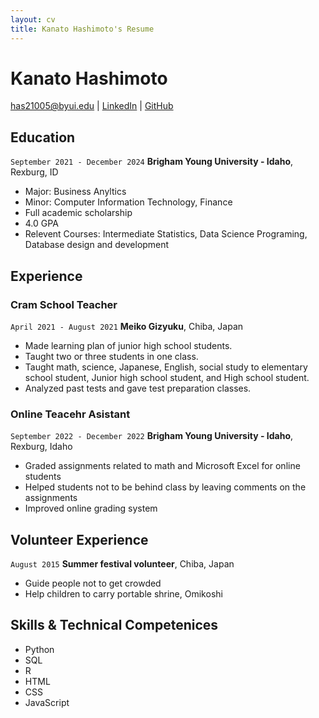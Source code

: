 ```yaml
---
layout: cv
title: Kanato Hashimoto's Resume
---
```

# Kanato Hashimoto

<div id="webaddress">
<a href="has21005@byui.edu">has21005@byui.edu</a>
| <a href="https://www.linkedin.com/in/kanatohashimoto/">LinkedIn</a>
| <a href="https://github.com/has21005/Hashimoto_resume/tree/master">GitHub</a>
</div>

<!-- https://www.monique.tech/the-art-of-markdown -->

## Education

`September 2021 - December 2024`
__Brigham Young University - Idaho__, Rexburg, ID

- Major: Business Anyltics
- Minor: Computer Information Technology, Finance
- Full academic scholarship 
- 4.0 GPA
- Relevent Courses: Intermediate Statistics, Data Science Programing, Database design and development


## Experience

### Cram School Teacher

`April 2021 - August 2021`
__Meiko Gizyuku__, Chiba, Japan

- Made learning plan of junior high school students.
- Taught two or three students in one class.
- Taught math, science, Japanese, English, social study to elementary school student, Junior high school student, and High school student.
- Analyzed past tests and gave test preparation classes.

### Online Teacehr Asistant

`September 2022 - December 2022`
__Brigham Young University - Idaho__, Rexburg, Idaho

- Graded assignments related to math and Microsoft Excel for online students
- Helped students not to be behind class by leaving comments on the assignments
- Improved online grading system


## Volunteer Experience

`August 2015`
__Summer festival volunteer__, Chiba, Japan

- Guide people not to get crowded
- Help children to carry portable shrine, Omikoshi

## Skills & Technical Competenices
- Python
- SQL 
- R
- HTML
- CSS
- JavaScript 


<!-- ### Footer

Last updated: July 2023 -->


